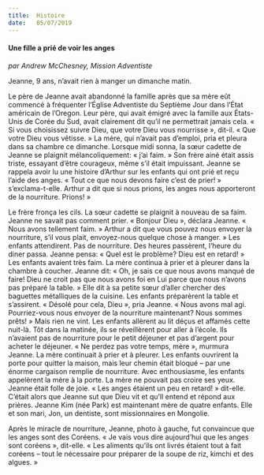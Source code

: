 ```yaml
---
title:  Histoire
date:   05/07/2019
---
```


#### Une fille a prié de voir les anges

_par Andrew McChesney, Mission Adventiste_

Jeanne, 9 ans, n’avait rien à manger un dimanche matin.

Le père de Jeanne avait abandonné la famille après que sa mère eût commencé à fréquenter l’Église Adventiste du Septième Jour dans l’État américain de l’Oregon. Leur père, qui avait émigré avec la famille aux États-Unis de Corée du Sud, avait clairement dit qu’il ne permettrait jamais cela. « Si vous choisissez suivre Dieu, que votre Dieu vous nourrisse », dit-il. « Que votre Dieu vous vêtisse. » La mère, qui n’avait pas d’emploi, pria et pleura dans sa chambre ce dimanche. Lorsque midi sonna, la sœur cadette de Jeanne se plaignit mélancoliquement: « j’ai faim. » Son frère ainé était assis triste, essayant d’être courageux, même s’il était impuissant. Jeanne se rappela avoir lu une histoire d’Arthur sur les enfants qui ont prié et reçu l’aide des anges. « Tout ce que nous devons faire c’est de prier! » s’exclama-t-elle. Arthur a dit que si nous prions, les anges nous apporteront de la nourriture. Prions! »

Le frère fronça les cils. La sœur cadette se plaignit à nouveau de sa faim. Jeanne ne savait pas comment prier. « Bonjour Dieu », déclara Jeanne. « Nous avons tellement faim. » Arthur a dit que vous pouvez nous envoyer la nourriture, s’il vous plait, envoyez-nous quelque chose à manger. » Les enfants attendirent. Pas de nourriture. Des heures passèrent, l’heure du diner passa. Jeanne pensa: « Quel est le problème? Dieu est en retard! » Les enfants avaient très faim. La mère continua à prier et à pleurer dans la chambre à coucher. Jeanne dit: « Oh, je sais ce que nous avons manqué de faire! Dieu ne croit pas que nous avons foi en Lui parce que nous n’avons pas préparé la table. » Elle dit à sa petite sœur d’aller chercher des baguettes métalliques de la cuisine. Les enfants préparèrent la table et s’assirent. « Désolé pour cela, Dieu », pria Jeanne. « Nous avons mal agi. Pourriez-vous nous envoyer de la nourriture maintenant? Nous sommes prêts! » Mais rien ne vint. Les enfants allèrent au lit déçus et affamés cette nuit-là. Tôt dans la matinée, ils se réveillèrent pour aller à l’école. Ils n’avaient pas de nourriture pour le petit déjeuner et pas d’argent pour acheter le déjeuner. « Ne perdez pas votre temps, mère », murmura Jeanne. La mère continuait à prier et à pleurer. Les enfants ouvrirent la porte pour quitter la maison, mais leur chemin était bloqué – par une énorme cargaison remplie de nourriture. Avec enthousiasme, les enfants appelèrent la mère à la porte. La mère ne pouvait pas croire ses yeux. Jeanne était folle de joie. « Les anges étaient un peu en retard! » dit-elle. C’était alors que Jeanne sut que Dieu vit et qu’Il entend et répond aux prières. Jeanne Kim (née Park) est maintenant mère de quatre enfants. Elle et son mari, Jon, un dentiste, sont missionnaires en Mongolie.

Après le miracle de nourriture, Jeanne, photo à gauche, fut convaincue que les anges sont des Coréens. « Je vais vous dire aujourd’hui que les anges sont coréens », dit-elle. « Les aliments qu’ils ont livrés étaient tout à fait coréens – tout le nécessaire pour préparer de la soupe de riz, kimchi et des algues. »